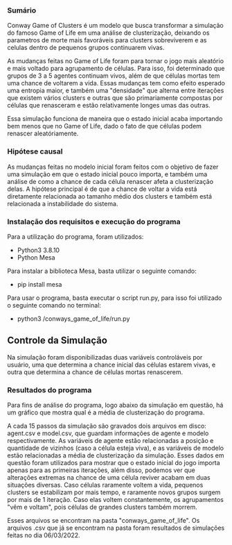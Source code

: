 ### Sumário

Conway Game of Clusters é um modelo que busca transformar a simulação do famoso Game of Life em uma análise de clusterização, deixando os parametros de morte mais favoráveis para clusters sobreviverem e as celulas dentro de pequenos grupos continuarem vivas.

As mudanças feitas no Game of Life foram para tornar o jogo mais aleatório e mais voltado para agrupamento de células. Para isso, foi determinado que grupos de 3 a 5 agentes continuam vivos, além de que células mortas tem uma chance de voltarem a vida. Essas mudanças tem como efeito esperado uma entropia maior, e também uma "densidade" que alterna entre iterações que existem vários clusters e outras que são primariamente compostas por células que renasceram e estão relativamente longes umas das outras.

Essa simulação funciona de maneira que o estado inicial acaba importando bem menos que no Game of Life, dado o fato de que células podem renascer aleatóriamente.

### Hipótese causal

As mudanças feitas no modelo inicial foram feitos com o objetivo de fazer uma simulação em que o estado inicial pouco importa, e também uma análise de como a chance de cada célula renascer afeta a clusterização delas. A hipótese principal é de que a chance de voltar a vida está diretamente relacionada ao tamanho médio dos clusters e também está relacionada a instabilidade do sistema.

### Instalação dos requisitos e execução do programa

Para a utilização do programa, foram utilizados:

* Python3 3.8.10
* Python Mesa

Para instalar a biblioteca Mesa, basta utilizar o seguinte comando:

* pip install mesa

Para usar o programa, basta executar o script run.py, para isso foi utilizado o seguinte comando no terminal:

* python3 /conways_game_of_life/run.py

## Controle da Simulação

Na simulação foram disponibilizadas duas variáveis controláveis por usuário, uma que determina a chance inicial das células estarem vivas, e outra que determina a chance de células mortas renascerem.

### Resultados do programa

Para fins de análise do programa, logo abaixo da simulação em questão, há um gráfico que mostra qual é a média de clusterização do programa.

A cada 15 passos da simulação são gravados dois arquivos em disco: agent.csv e model.csv, que guardam informações de agente e modelo respectivamente. As variáveis de agente estão relacionadas a posição e quantidade de vizinhos (caso a célula esteja viva), e as variáveis de modelo estão relacionadas a média de clusterização da simulação. Esses dados em questão foram utilizados para mostrar que o estado inicial do jogo importa apenas para as primeiras iterações, além disso, podemos ver que alterações extremas na chance de uma célula reviver acabam em duas situações diversas. Caso células raramente voltem a vida, pequenos clusters se estabilizam por mais tempo, e raramente novos grupos surgem por mais de 1 iteração. Caso elas voltem constantemente, os agrupamentos "vêm e voltam", pois células de grandes clusters também morrem.

Esses arquivos se encontram na pasta "conways_game_of_life". Os arquivos .csv que já se encontram na pasta foram resultados de simulações feitas no dia 06/03/2022.
